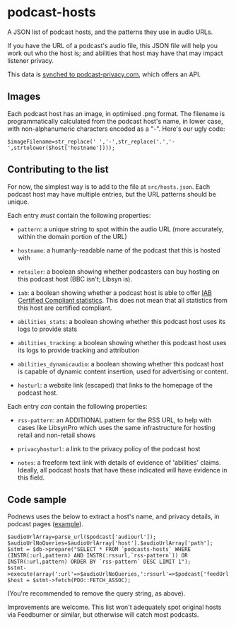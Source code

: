 # podcast-hosts
A JSON list of podcast hosts, and the patterns they use in audio URLs.

If you have the URL of a podcast's audio file, this JSON file will help you work out who the host is; and abilities that host may have that may impact listener privacy.

This data is [synched to podcast-privacy.com](https://github.com/fancysoups/podcast-privacy/issues/2#issuecomment-720155022), which offers an API.

## Images

Each podcast host has an image, in optimised .png format. The filename is programmatically calculated from the podcast host's name, in lower case, with non-alphanumeric characters encoded as a "-". Here's our ugly code:

`$imageFilename=str_replace(' ','-',str_replace('.','-',strtolower($host['hostname'])));`

## Contributing to the list

For now, the simplest way is to add to the file at `src/hosts.json`. Each podcast host may have multiple entries, but the URL patterns should be unique.

Each entry _must_ contain the following properties:

* `pattern`: a unique string to spot within the audio URL (more accurately, within the domain portion of the URL)

* `hostname`: a humanly-readable name of the podcast that this is hosted with

* `retailer`: a boolean showing whether podcasters can buy hosting on this podcast host (BBC isn't; Libsyn is).

* `iab`: a boolean showing whether a podcast host is able to offer [IAB Certified Compliant statistics](https://iabtechlab.com/compliance-programs/compliant-companies/#podcast). This does not mean that all statistics from this host are certified compliant.

* `abilities_stats`: a boolean showing whether this podcast host uses its logs to provide stats

* `abilities_tracking`: a boolean showing whether this podcast host uses its logs to provide tracking and attribution

* `abilities_dynamicaudio`: a boolean showing whether this podcast host is capable of dynamic content insertion, used for advertising or content.

* `hosturl`: a website link (escaped) that links to the homepage of the podcast host.

Each entry _can_ contain the following properties:

* `rss-pattern`: an ADDITIONAL pattern for the RSS URL, to help with cases like LibsynPro which uses the same infrastructure for hosting retail and non-retail shows

* `privacyhosturl`: a link to the privacy policy of the podcast host

* `notes`: a freeform text link with details of evidence of 'abilities' claims. Ideally, all podcast hosts that have these indicated will have evidence in this field.

## Code sample

Podnews uses the below to extract a host's name, and privacy details, in podcast pages ([example](https://podnews.net/podcast/1287081706)).

```
$audioUrlArray=parse_url($podcast['audiourl']);
$audioUrlNoQueries=$audioUrlArray['host'].$audioUrlArray['path'];
$stmt = $db->prepare("SELECT * FROM `podcasts-hosts` WHERE (INSTR(:url,pattern) AND INSTR(:rssurl,`rss-pattern`)) OR INSTR(:url,pattern) ORDER BY `rss-pattern` DESC LIMIT 1");   
$stmt->execute(array(':url'=>$audioUrlNoQueries,':rssurl'=>$podcast['feedUrl']));
$host = $stmt->fetch(PDO::FETCH_ASSOC);
```

(You're recommended to remove the query string, as above).

Improvements are welcome. This list won't adequately spot original hosts via Feedburner or similar, but otherwise will catch most podcasts.
